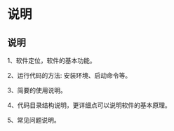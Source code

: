 # 说明

## 说明


1、软件定位，软件的基本功能。

2、运行代码的方法: 安装环境、启动命令等。

3、简要的使用说明。

4、代码目录结构说明，更详细点可以说明软件的基本原理。

5、常见问题说明。